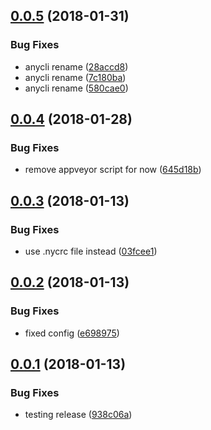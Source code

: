 <a name="0.0.5"></a>
## [0.0.5](https://github.com/anycli/nyc-config/compare/v0.0.4...v0.0.5) (2018-01-31)


### Bug Fixes

* anycli rename ([28accd8](https://github.com/anycli/nyc-config/commit/28accd8))
* anycli rename ([7c180ba](https://github.com/anycli/nyc-config/commit/7c180ba))
* anycli rename ([580cae0](https://github.com/anycli/nyc-config/commit/580cae0))

<a name="0.0.4"></a>
## [0.0.4](https://github.com/dxcli/nyc-config/compare/a85badc7413ba9d310f9ecb48d91b84ec038cc96...v0.0.4) (2018-01-28)


### Bug Fixes

* remove appveyor script for now ([645d18b](https://github.com/dxcli/nyc-config/commit/645d18b))

<a name="0.0.3"></a>
## [0.0.3](https://github.com/dxcli/dev-nyc-config/compare/e69897592f0900305d0b3de41f65b990ef2072e6...v0.0.3) (2018-01-13)


### Bug Fixes

* use .nycrc file instead ([03fcee1](https://github.com/dxcli/dev-nyc-config/commit/03fcee1))

<a name="0.0.2"></a>
## [0.0.2](https://github.com/dxcli/dev-nyc-config/compare/938c06ab9f0850f1a09cca4a27aa974d5af0f393...v0.0.2) (2018-01-13)


### Bug Fixes

* fixed config ([e698975](https://github.com/dxcli/dev-nyc-config/commit/e698975))

<a name="0.0.1"></a>
## [0.0.1](https://github.com/dxcli/dev-nyc-config/compare/02b5fcd76393e013e73780b2078a713325bd5057...v0.0.1) (2018-01-13)


### Bug Fixes

* testing release ([938c06a](https://github.com/dxcli/dev-nyc-config/commit/938c06a))
